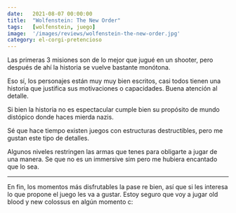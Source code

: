 ```yaml
---
date:   2021-08-07 00:00:00
title:  "Wolfenstein: The New Order"
tags:   [wolfenstein, juego]
image:  '/images/reviews/wolfenstein-the-new-order.jpg'
category: el-corgi-pretencioso
---
```

Las primeras 3 misiones son de lo mejor que jugué en un shooter, pero después de ahí la historia se vuelve bastante monótona.

Eso sí, los personajes están muy muy bien escritos, casi todos tienen una historia que justifica sus motivaciones o capacidades. Buena atención al detalle.

Si bien la historia no es espectacular cumple bien su propósito de mundo distópico donde haces mierda nazis.

Sé que hace tiempo existen juegos con estructuras destructibles, pero me gustan este tipo de detalles.

Algunos niveles restringen las armas que tenes para obligarte a jugar de una manera. Se que no es un immersive sim pero me hubiera encantado que lo sea.

<hr>

En fin, los momentos más disfrutables la pase re bien, así que si les interesa lo que propone el juego les va a gustar.
Estoy seguro que voy a jugar old blood y new colossus en algún momento c:
